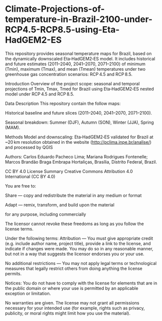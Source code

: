 # Climate-Projections-of-temperature-in-Brazil-2100-under-RCP4.5-RCP8.5-using-Eta-HadGEM2-ES
This repository provides seasonal temperature maps for Brazil, based on the dynamically downscaled Eta‑HadGEM2‑ES model. It includes historical and future estimates (2011–2040, 2041–2070, 2071–2100) of minimum (Tmin), maximum (Tmax), and mean (Tmean) temperatures under two greenhouse gas concentration scenarios: RCP 4.5 and RCP 8.5.

Introduction
Overview of the project scope: seasonal and temporal projections of Tmin, Tmax, Tmed for Brazil using Eta‑HadGEM2‑ES nested model under RCP 4.5 and RCP 8.5.

Data Description
This repository contain the follow maps: 

Historical baseline and future slices (2011–2040, 2041–2070, 2071–2100).

Seasonal breakdown: Summer (DJF), Autumn (SON), Winter (JJA), Spring (MAM).

Methods
Model and downscaling: Eta‐HadGEM2‐ES validated for Brazil at ~20 km resolution obtained in the website (http://pclima.inpe.br/analise/) and processed by QGIS

Authors: Carlos Eduardo Pacheco Lima; Mariana Rodrigues Fontenelle; Marcos Brandão Braga
Embrapa Hortaliças, Brasília, Distrito Federal, Brazil. 

CC BY 4.0 License Summary
Creative Commons Attribution 4.0 International (CC BY 4.0)

You are free to:

Share — copy and redistribute the material in any medium or format

Adapt — remix, transform, and build upon the material

for any purpose, including commercially

The licensor cannot revoke these freedoms as long as you follow the license terms.

Under the following terms:
Attribution — You must give appropriate credit (e.g. include author name, project title), provide a link to the license, and indicate if changes were made. You may do so in any reasonable manner, but not in a way that suggests the licensor endorses you or your use.

No additional restrictions — You may not apply legal terms or technological measures that legally restrict others from doing anything the license permits.

Notices:
You do not have to comply with the license for elements that are in the public domain or where your use is permitted by an applicable exception or limitation.

No warranties are given. The license may not grant all permissions necessary for your intended use (for example, rights such as privacy, publicity, or moral rights might limit how you use the material).


